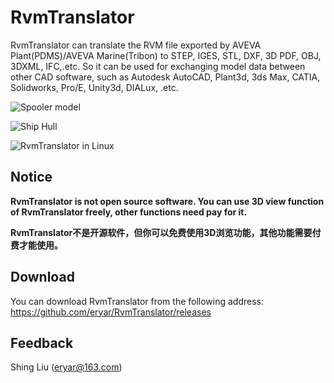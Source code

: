 # RvmTranslator
RvmTranslator can translate the RVM file exported by AVEVA Plant(PDMS)/AVEVA Marine(Tribon) to STEP, IGES, STL, DXF, 3D PDF, OBJ, 3DXML, IFC,.etc. So it can be used for exchanging model data between other CAD software, such as Autodesk AutoCAD, Plant3d, 3ds Max, CATIA, Solidworks, Pro/E, Unity3d, DIALux, .etc.

![Spooler model](https://user-images.githubusercontent.com/8439181/160504316-5444bb7e-106f-44e2-9e2e-16d3534beb12.png)

![Ship Hull](https://user-images.githubusercontent.com/8439181/160504860-f66f271a-389e-4f01-81fc-46c7d9b29c0e.png)

![RvmTranslator in Linux](https://user-images.githubusercontent.com/8439181/160504387-60373a51-8db4-41b5-a347-cbc894adc773.png)


## Notice
**RvmTranslator is not open source software. You can use 3D view function of RvmTranslator freely, other functions need pay for it.**

**RvmTranslator不是开源软件，但你可以免费使用3D浏览功能，其他功能需要付费才能使用。**

## Download
You can download RvmTranslator from the following address:
https://github.com/eryar/RvmTranslator/releases

## Feedback
Shing Liu (eryar@163.com)
